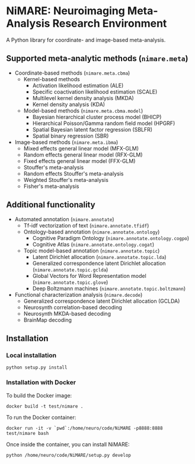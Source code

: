 # NiMARE: Neuroimaging Meta-Analysis Research Environment
A Python library for coordinate- and image-based meta-analysis.

## Supported meta-analytic methods (`nimare.meta`)
- Coordinate-based methods (`nimare.meta.cbma`)
    - Kernel-based methods
        - Activation likelihood estimation (ALE)
        - Specific coactivation likelihood estimation (SCALE)
        - Multilevel kernel density analysis (MKDA)
        - Kernel density analysis (KDA)
    - Model-based methods (`nimare.meta.cbma.model`)
        - Bayesian hierarchical cluster process model (BHICP)
        - Hierarchical Poisson/Gamma random field model (HPGRF)
        - Spatial Bayesian latent factor regression (SBLFR)
        - Spatial binary regression (SBR)
- Image-based methods (`nimare.meta.ibma`)
    - Mixed effects general linear model (MFX-GLM)
    - Random effects general linear model (RFX-GLM)
    - Fixed effects general linear model (FFX-GLM)
    - Stouffer's meta-analysis
    - Random effects Stouffer's meta-analysis
    - Weighted Stouffer's meta-analysis
    - Fisher's meta-analysis

## Additional functionality
- Automated annotation (`nimare.annotate`)
    - Tf-idf vectorization of text (`nimare.annotate.tfidf`)
    - Ontology-based annotation (`nimare.annotate.ontology`)
        - Cognitive Paradigm Ontology (`nimare.annotate.ontology.cogpo`)
        - Cognitive Atlas (`nimare.annotate.ontology.cogat`)
    - Topic model-based annotation (`nimare.annotate.topic`)
        - Latent Dirichlet allocation (`nimare.annotate.topic.lda`)
        - Generalized correspondence latent Dirichlet allocation
          (`nimare.annotate.topic.gclda`)
        - Global Vectors for Word Representation model
          (`nimare.annotate.topic.glove`)
        - Deep Boltzmann machines (`nimare.annotate.topic.boltzmann`)
- Functional characterization analysis (`nimare.decode`)
    - Generalized correspondence latent Dirichlet allocation (GCLDA)
    - Neurosynth correlation-based decoding
    - Neurosynth MKDA-based decoding
    - BrainMap decoding

## Installation

### Local installation
```
python setup.py install
```

### Installation with Docker
To build the Docker image:
```
docker build -t test/nimare .
```

To run the Docker container:
```
docker run -it -v `pwd`:/home/neuro/code/NiMARE -p8888:8888 test/nimare bash
```

Once inside the container, you can install NiMARE:
```
python /home/neuro/code/NiMARE/setup.py develop
```
